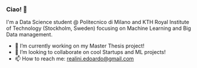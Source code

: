### Ciao! 👋

I'm a Data Science student @ Politecnico di Milano and KTH Royal Institute of Technology (Stockholm, Sweden) focusing on Machine Learning and Big Data management.

- 🔭 I’m currently working on my Master Thesis project!
- 👯 I’m looking to collaborate on cool Startups and ML projects!
- 📫 How to reach me: realini.edoardo@gmail.com

<!-- - ⚡ Fun fact: ... -->
